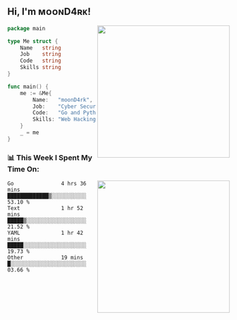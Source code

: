 <h2> Hi, I'm ᴍᴏᴏɴD4ʀᴋ!</h2>
<img align='right' src="https://github-readme-stats.vercel.app/api?username=moond4rk&show_icons=true&theme=radical" width="300">


```go
package main

type Me struct {
	Name   string
	Job    string
	Code   string
	Skills string
}

func main() {
	me := &Me{
		Name:   "moonD4rk",
		Job:    "Cyber Security Engineer",
		Code:   "Go and Python and Others",
		Skills: "Web Hacking ^o^",
	}
	_ = me
}
```



<h3>📊 This Week I Spent My Time On:</h3>
<img align='right' src="https://spotify-github-profile.vercel.app/api/view?uid=dayjackson56081&cover_image=true&theme=novatorem" width="300">

<!--START_SECTION:waka-->

```text
Go               4 hrs 36 mins   █████████████▒░░░░░░░░░░░   53.10 %
Text             1 hr 52 mins    █████▒░░░░░░░░░░░░░░░░░░░   21.52 %
YAML             1 hr 42 mins    █████░░░░░░░░░░░░░░░░░░░░   19.73 %
Other            19 mins         █░░░░░░░░░░░░░░░░░░░░░░░░   03.66 %
```

<!--END_SECTION:waka-->

